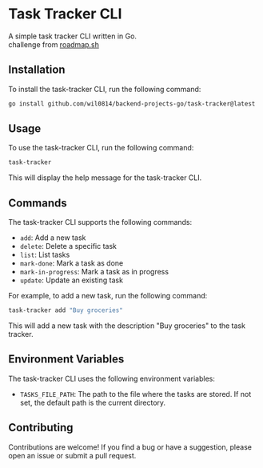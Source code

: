 # Task Tracker CLI

A simple task tracker CLI written in Go.  
challenge from [roadmap.sh](https://roadmap.sh/projects/task-tracker)

## Installation

To install the task-tracker CLI, run the following command:

```bash
go install github.com/wil0814/backend-projects-go/task-tracker@latest
```

## Usage

To use the task-tracker CLI, run the following command:

```bash
task-tracker
```

This will display the help message for the task-tracker CLI.

## Commands

The task-tracker CLI supports the following commands:

- `add`: Add a new task
- `delete`: Delete a specific task
- `list`: List tasks
- `mark-done`: Mark a task as done
- `mark-in-progress`: Mark a task as in progress
- `update`: Update an existing task

For example, to add a new task, run the following command:

```bash
task-tracker add "Buy groceries"
```

This will add a new task with the description "Buy groceries" to the task tracker.

## Environment Variables

The task-tracker CLI uses the following environment variables:

- `TASKS_FILE_PATH`: The path to the file where the tasks are stored. If not set, the default path is the current directory.

## Contributing

Contributions are welcome! If you find a bug or have a suggestion, please open an issue or submit a pull request.
